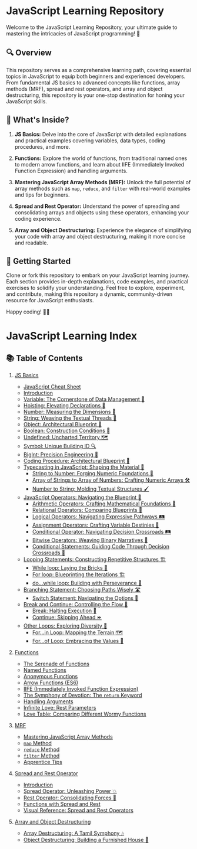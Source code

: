 # JavaScript Learning Repository

Welcome to the JavaScript Learning Repository, your ultimate guide to mastering the intricacies of JavaScript programming! 🚀

## 🔍 Overview

This repository serves as a comprehensive learning path, covering essential topics in JavaScript to equip both beginners and experienced developers. From fundamental JS basics to advanced concepts like functions, array methods (MRF), spread and rest operators, and array and object destructuring, this repository is your one-stop destination for honing your JavaScript skills.

## 🧭 What's Inside?

1. **JS Basics:** Delve into the core of JavaScript with detailed explanations and practical examples covering variables, data types, coding procedures, and more.

2. **Functions:** Explore the world of functions, from traditional named ones to modern arrow functions, and learn about IIFE (Immediately Invoked Function Expression) and handling arguments.

3. **Mastering JavaScript Array Methods (MRF):** Unlock the full potential of array methods such as `map`, `reduce`, and `filter` with real-world examples and tips for beginners.

4. **Spread and Rest Operator:** Understand the power of spreading and consolidating arrays and objects using these operators, enhancing your coding experience.

5. **Array and Object Destructuring:** Experience the elegance of simplifying your code with array and object destructuring, making it more concise and readable.

## 🚀 Getting Started

Clone or fork this repository to embark on your JavaScript learning journey. Each section provides in-depth explanations, code examples, and practical exercises to solidify your understanding. Feel free to explore, experiment, and contribute, making this repository a dynamic, community-driven resource for JavaScript enthusiasts.

Happy coding! 🌈✨

# JavaScript Learning Index

## 📚 Table of Contents
1. [JS Basics](JS%20Basics.md)
   - [JavaScript Cheat Sheet](JS%20Basics.md#1-javascript-cheat-sheet)
   - [Introduction](JS%20Basics.md#11-introduction)
   - [Variable: The Cornerstone of Data Management 🧱](JS%20Basics.md#12-variable-the-cornerstone-of-data-management-)
   - [Hoisting: Elevating Declarations 🚀](JS%20Basics.md#13-hoisting-elevating-declarations-)
   - [Number: Measuring the Dimensions 📏](JS%20Basics.md#21-number-measuring-the-dimensions-)
   - [String: Weaving the Textual Threads 🧵](JS%20Basics.md#22-string-weaving-the-textual-threads-)
   - [Object: Architectural Blueprint 📐](JS%20Basics.md#23-object-architectural-blueprint-)
   - [Boolean: Construction Conditions 🚦](JS%20Basics.md#24-boolean-construction-conditions-)
   - [Undefined: Uncharted Territory 🗺️](JS%20Basics.md#25-undefined-uncharted-territory-️)
   - [Symbol: Unique Building ID 🔍](JS%20Basics.md#26-symbol-unique-building-id-)
   - [BigInt: Precision Engineering 🔧](JS%20Basics.md#27-bigint-precision-engineering-)
   - [Coding Procedure: Architectural Blueprint 📝](JS%20Basics.md#3-coding-procedure-architectural-blueprint-)
   - [Typecasting in JavaScript: Shaping the Material 🔄](JS%20Basics.md#4-typecasting-in-javascript-shaping-the-material-)
      - [String to Number: Forging Numeric Foundations 🔢](JS%20Basics.md#41-string-to-number-forging-numeric-foundations-)
      - [Array of Strings to Array of Numbers: Crafting Numeric Arrays 🛠️](JS%20Basics.md#42-array-of-strings-to-array-of-numbers-crafting-numeric-arrays-️)
      - [Number to String: Molding Textual Structures 🖌️](JS%20Basics.md#43-number-to-string-molding-textual-structures-️)
   - [JavaScript Operators: Navigating the Blueprint 🚀](JS%20Basics.md#5-javascript-operators-navigating-the-blueprint-)
      - [Arithmetic Operators: Crafting Mathematical Foundations 📐](JS%20Basics.md#51-arithmetic-operators-crafting-mathematical-foundations-)
      - [Relational Operators: Comparing Blueprints 🔄](JS%20Basics.md#52-relational-operators-comparing-blueprints-)
      - [Logical Operators: Navigating Expressive Pathways 🛤️](JS%20Basics.md#53-logical-operators-navigating-expressive-pathways-️)
      - [Assignment Operators: Crafting Variable Destinies 🎨](JS%20Basics.md#54-assignment-operators-crafting-variable-destinies-)
      - [Conditional Operator: Navigating Decision Crossroads 🛤️](JS%20Basics.md#55-conditional-operator-navigating-decision-crossroads-️)
      - [Bitwise Operators: Weaving Binary Narratives 🧵](JS%20Basics.md#56-bitwise-operators-weaving-binary-narratives-)
      - [Conditional Statements: Guiding Code Through Decision Crossroads 🚦](JS%20Basics.md#57-conditional-statements-guiding-code-through-decision-crossroads-)
   - [Looping Statements: Constructing Repetitive Structures 🏗️](JS%20Basics.md#6-looping-statements-constructing-repetitive-structures-️)
      - [While loop: Laying the Bricks 🧱](JS%20Basics.md#61-while-loop-laying-the-bricks-)
      - [For loop: Blueprinting the Iterations 🏗️](JS%20Basics.md#62-for-loop-blueprinting-the-iterations-️)
      - [do...while loop: Building with Perseverance 🏢](JS%20Basics.md#63-dowhile-loop-building-with-perseverance-)
   - [Branching Statement: Choosing Paths Wisely 🛣️](JS%20Basics.md#7-branching-statement-choosing-paths-wisely-️)
      - [Switch Statement: Navigating the Options 🔄](JS%20Basics.md#71-switch-statement-navigating-the-options-)
   - [Break and Continue: Controlling the Flow 🚦](JS%20Basics.md#8-break-and-continue-controlling-the-flow-)
      - [Break: Halting Execution 🛑](JS%20Basics.md#81-break-halting-execution-)
      - [Continue: Skipping Ahead ⏩](JS%20Basics.md#82-continue-skipping-ahead-)
   - [Other Loops: Exploring Diversity 🔄](JS%20Basics.md#9-other-loops-exploring-diversity-)
      - [For...in Loop: Mapping the Terrain 🗺️](JS%20Basics.md#91-forin-loop-mapping-the-terrain-️)
      - [For...of Loop: Embracing the Values 🔄](JS%20Basics.md#92-forof-loop-embracing-the-values-)


2. [Functions](Functions.md)
   - [The Serenade of Functions](Functions.md#the-serenade-of-functions)
   - [Named Functions](Functions.md#love-at-first-sight-named-functions)
   - [Anonymous Functions](Functions.md#the-mysterious-affair-anonymous-functions)
   - [Arrow Functions (ES6)](Functions.md#modern-romance-arrow-functions-es6)
   - [IIFE (Immediately Invoked Function Expression)](Functions.md#love-at-first-sight-iife-immediately-invoked-function-expression)
   - [The Symphony of Devotion: The `return` Keyword](Functions.md#the-symphony-of-devotion-the-return-keyword)
   - [Handling Arguments](Functions.md#mutual-understanding-handling-arguments)
   - [Infinite Love: Rest Parameters](Functions.md#infinite-love-rest-parameters)
   - [Love Table: Comparing Different Wormy Functions](Functions.md#love-table-comparing-different-wormy-functions)

3. [MRF](MRF.md)
   - [Mastering JavaScript Array Methods](MRF.md#rocket-mastering-javascript-array-methods-hammer_and_wrench)
   - [`map` Method](MRF.md#1-map-method)
   - [`reduce` Method](MRF.md#2-reduce-method)
   - [`filter` Method](MRF.md#3-filter-method)
   - [Apprentice Tips](MRF.md#beginner-apprentice-tips)

4. [Spread and Rest Operator](Spread%20and%20Rest%20Operator.md)
   - [Introduction](Spread%20and%20Rest%20Operator.md#spread-and-rest-a-ponniyin-selvan-code-saga)
   - [Spread Operator: Unleashing Power 💥](Spread%20and%20Rest%20Operator.md#spread-operator-unleashing-power)
   - [Rest Operator: Consolidating Forces 🤝](Spread%20and%20Rest%20Operator.md#rest-operator-consolidating-forces)
   - [Functions with Spread and Rest](Spread%20and%20Rest%20Operator.md#functions-with-spread-and-rest)
   - [Visual Reference: Spread and Rest Operators](Spread%20and%20Rest%20Operator.md#visual-reference-spread-and-rest-operators)

5. [Array and Object Destructuring](Destructuring/README.md)
   - [Array Destructuring: A Tamil Symphony 🎶](Destructuring/README.md#array-destructuring-a-tamil-symphony)
   - [Object Destructuring: Building a Furnished House 🏡](Destructuring/README.md#object-destructuring-building-a-furnished-house)
